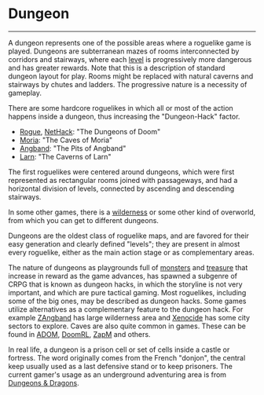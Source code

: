 # Dungeon

---

A dungeon represents one of the possible areas where a roguelike game is played. Dungeons are subterranean mazes of rooms interconnected by corridors and stairways, where each [level](level.md) is progressively more dangerous and has greater rewards. Note that this is a description of standard dungeon layout for play. Rooms might be replaced with natural caverns and stairways by chutes and ladders. The progressive nature is a necessity of gameplay.  

There are some hardcore roguelikes in which all or most of the action happens inside a dungeon, thus increasing the "Dungeon-Hack" factor.  

* [Rogue](rogue.md), [NetHack](nethack.md): "The Dungeons of Doom"
* [Moria](moria.md): "The Caves of Moria"
* [Angband](angband.md): "The Pits of Angband"
* [Larn](larn.md): "The Caverns of Larn"  

The first roguelikes were centered around dungeons, which were first represented as rectangular rooms joined with passageways, and had a horizontal division of levels, connected by ascending and descending stairways.  

In some other games, there is a [wilderness](wilderness.md) or some other kind of overworld, from which you can get to different dungeons.  

Dungeons are the oldest class of roguelike maps, and are favored for their easy generation and clearly defined "levels"; they are present in almost every roguelike, either as the main action stage or as complementary areas.  

The nature of dungeons as playgrounds full of [monsters](monster.md) and [treasure](treasure.md) that increase in reward as the game advances, has spawned a subgenre of CRPG that is known as dungeon hacks, in which the storyline is not very important, and which are pure tactical gaming. Most roguelikes, including some of the big ones, may be described as dungeon hacks. Some games utilize alternatives as a complementary feature to the dungeon hack. For example [ZAngband](zangband.md) has large wilderness area and [Xenocide](xenocide.md) has some city sectors to explore. Caves are also quite common in games. These can be found in [ADOM](adom.md), [DoomRL](doomrl.md), [ZapM](zapm.md) and others.  

In real life, a dungeon is a prison cell or set of cells inside a castle or fortress. The word originally comes from the French "donjon", the central keep usually used as a last defensive stand or to keep prisoners. The current gamer's usage as an underground adventuring area is from [Dungeons & Dragons](dungeons_and_dragons.md).
